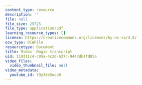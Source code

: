 ```yaml
---
content_type: resource
description: ''
file: null
file_size: 25725
file_type: application/pdf
learning_resource_types: []
license: https://creativecommons.org/licenses/by-nc-sa/4.0/
ocw_type: OCWFile
resourcetype: Document
title: Midas' Magic transcript
uid: 119311c4-c05a-4c2d-b27c-9443db4fd85a
video_files:
  video_thumbnail_file: null
video_metadata:
  youtube_id: Y9y3Xb5ocp8
---
```


